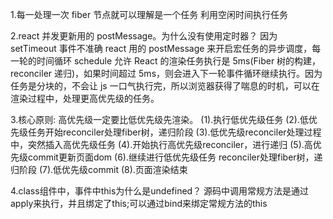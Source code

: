 1.每一处理一次 fiber 节点就可以理解是一个任务
利用空闲时间执行任务

2.react 并发更新用的 postMessage。为什么没有使用定时器？ 因为 setTimeout 事件不准确
react 用的 postMessage 来开启宏任务的异步调度，每一轮的时间循环 schedule 允许 React 的渲染任务执行是 5ms(Fiber 树的构建，reconciler 递归)，如果时间超过 5ms，则会进入下一轮事件循环继续执行。因为任务是分块的，不会让 js 一口气执行完，所以浏览器获得了喘息的时机，可以在渲染过程中，处理更高优先级的任务。


3.核心原则: 高优先级一定要比低优先级先渲染。
(1).执行低优先级任务
(2).低优先级任务开始reconciler处理fiber树，递归阶段
(3).低优先级reconciler处理过程中，突然插入高优先级任务
(4).开始执行高优先级reconciler，进行递归
(5).高优先级commit更新页面dom
(6).继续进行低优先级任务 reconciler处理fiber树，递归阶段
(7).低优先级commit
(8).页面渲染结束

4.class组件中，事件中this为什么是undefined？
源码中调用常规方法是通过apply来执行，并且绑定了this;可以通过bind来绑定常规方法的this
